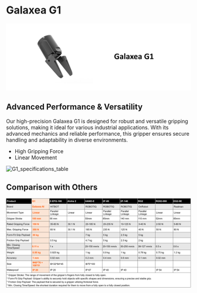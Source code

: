 # Galaxea G1
![G1_title](../product_images_video/G1_title.png)


## Advanced Performance & Versatility
Our high-precision Galaxea G1 is designed for robust and versatile gripping solutions, making it ideal for various industrial applications. With its advanced mechanics and reliable performance, this gripper ensures secure handling and adaptability in diverse environments.

- High Gripping Force
- Linear Movement

![G1_specifications_table](../product_images_video/A1/G1_specifications_table.png) 

## Comparison with Others
![G1_comparison](../product_images_video/G1_comparison_1.png)
